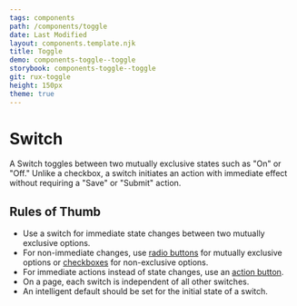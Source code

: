 ```yaml
---
tags: components
path: /components/toggle
date: Last Modified
layout: components.template.njk
title: Toggle
demo: components-toggle--toggle
storybook: components-toggle--toggle
git: rux-toggle
height: 150px
theme: true
---
```


# Switch

A Switch toggles between two mutually exclusive states such as "On" or "Off." Unlike a checkbox, a switch initiates an action with immediate effect without requiring a "Save" or "Submit" action.

## Rules of Thumb

- Use a switch for immediate state changes between two mutually exclusive options.
- For non-immediate changes, use [radio buttons](/components/radio-button) for mutually exclusive options or [checkboxes](/components/checkbox) for non-exclusive options.
- For immediate actions instead of state changes, use an [action button](/components/button).
- On a page, each switch is independent of all other switches.
- An intelligent default should be set for the initial state of a switch.

